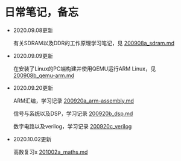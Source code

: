 # 日常笔记，备忘

+ 2020.09.08更新

    有关SDRAM以及DDR的工作原理学习笔记，见 [200908a_sdram.md](200908a_sdram.md)

+ 2020.09.09更新

    在安装了Linux的PC端构建并使用QEMU运行ARM Linux，见 [200908b_qemu-arm.md](200908b_qemu-arm.md)

+ 2020.09.20更新

    ARM汇编，学习记录 [200920a_arm-assembly.md](200920a_arm-assembly.md)

    信号与系统以及DSP，学习记录 [200920b_dsp.md](200920b_dsp.md)

    数字电路以及verilog，学习记录 [200920c_verilog](200920c_verilog.md)

+ 2020.10.02更新

    高数复习x [201002a_maths.md](201002a_maths.md)

